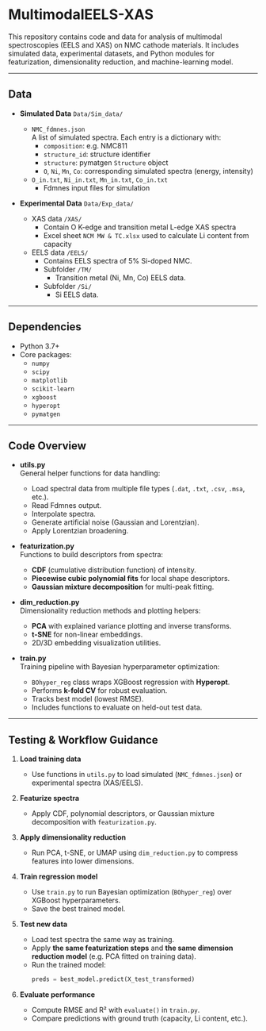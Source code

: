 # MultimodalEELS-XAS

This repository contains code and data for analysis of multimodal spectroscopies (EELS and XAS) on NMC cathode materials. It includes simulated data, experimental datasets, and Python modules for featurization, dimensionality reduction, and machine-learning model.

---

## Data

- **Simulated Data** `Data/Sim_data/` 
  - `NMC_fdmnes.json`  
    A list of simulated spectra. Each entry is a dictionary with:
    - `composition`: e.g. NMC811
    - `structure_id`: structure identifier
    - `structure`: pymatgen `Structure` object
    - `O`, `Ni`, `Mn`, `Co`: corresponding simulated spectra (energy, intensity)
  - `O_in.txt`, `Ni_in.txt`, `Mn_in.txt`, `Co_in.txt`
    - Fdmnes input files for simulation

- **Experimental Data** `Data/Exp_data/`
  - XAS data `/XAS/`  
    - Contain O K-edge and transition metal L-edge XAS spectra
    - Excel sheet `NCM MW & TC.xlsx` used to calculate Li content from capacity
  - EELS data `/EELS/`  
    - Contains EELS spectra of 5% Si-doped NMC.
    - Subfolder `/TM/`  
      - Transition metal (Ni, Mn, Co) EELS data.
    - Subfolder `/Si/`  
      - Si EELS data.

---

## Dependencies

- Python 3.7+  
- Core packages:
  - `numpy`
  - `scipy`
  - `matplotlib`
  - `scikit-learn`
  - `xgboost`
  - `hyperopt`
  - `pymatgen`

---

## Code Overview

- **utils.py**  
  General helper functions for data handling:  
  - Load spectral data from multiple file types (`.dat`, `.txt`, `.csv`, `.msa`, etc.).  
  - Read Fdmnes output.  
  - Interpolate spectra.
  - Generate artificial noise (Gaussian and Lorentzian).
  - Apply Lorentzian broadening.  

- **featurization.py**  
  Functions to build descriptors from spectra:  
  - **CDF** (cumulative distribution function) of intensity.  
  - **Piecewise cubic polynomial fits** for local shape descriptors.  
  - **Gaussian mixture decomposition** for multi-peak fitting.  

- **dim_reduction.py**  
  Dimensionality reduction methods and plotting helpers:  
  - **PCA** with explained variance plotting and inverse transforms.  
  - **t-SNE** for non-linear embeddings.  
  - 2D/3D embedding visualization utilities.  

- **train.py**  
  Training pipeline with Bayesian hyperparameter optimization:  
  - `BOhyper_reg` class wraps XGBoost regression with **Hyperopt**.  
  - Performs **k-fold CV** for robust evaluation.  
  - Tracks best model (lowest RMSE).  
  - Includes functions to evaluate on held-out test data.  

---

## Testing & Workflow Guidance

1. **Load training data**  
   - Use functions in `utils.py` to load simulated (`NMC_fdmnes.json`) or experimental spectra (XAS/EELS).  

2. **Featurize spectra**  
   - Apply CDF, polynomial descriptors, or Gaussian mixture decomposition with `featurization.py`.  

3. **Apply dimensionality reduction**  
   - Run PCA, t-SNE, or UMAP using `dim_reduction.py` to compress features into lower dimensions.  

4. **Train regression model**  
   - Use `train.py` to run Bayesian optimization (`BOhyper_reg`) over XGBoost hyperparameters.  
   - Save the best trained model.  

5. **Test new data**  
   - Load test spectra the same way as training.  
   - Apply **the same featurization steps** and **the same dimension reduction model** (e.g. PCA fitted on training data).  
   - Run the trained model:  
     ```python
     preds = best_model.predict(X_test_transformed)
     ```  

6. **Evaluate performance**  
   - Compute RMSE and R² with `evaluate()` in `train.py`.  
   - Compare predictions with ground truth (capacity, Li content, etc.).  

